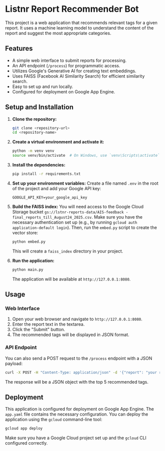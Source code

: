 # Listnr Report Recommender Bot

This project is a web application that recommends relevant tags for a given report. It uses a machine learning model to understand the content of the report and suggest the most appropriate categories.

## Features

- A simple web interface to submit reports for processing.
- An API endpoint (`/process`) for programmatic access.
- Utilizes Google's Generative AI for creating text embeddings.
- Uses FAISS (Facebook AI Similarity Search) for efficient similarity search.
- Easy to set up and run locally.
- Configured for deployment on Google App Engine.

## Setup and Installation

1.  **Clone the repository:**
    ```bash
    git clone <repository-url>
    cd <repository-name>
    ```

2.  **Create a virtual environment and activate it:**
    ```bash
    python -m venv venv
    source venv/bin/activate  # On Windows, use `venv\Scripts\activate`
    ```

3.  **Install the dependencies:**
    ```bash
    pip install -r requirements.txt
    ```

4.  **Set up your environment variables:**
    Create a file named `.env` in the root of the project and add your Google API key:
    ```
    GOOGLE_API_KEY=your_google_api_key
    ```

5.  **Build the FAISS index:**
    You will need access to the Google Cloud Storage bucket `gs://lstnr-reports-data/AIS-feedback - final_reports_till_August24_2025.csv`. Make sure you have the necessary authentication set up (e.g., by running `gcloud auth application-default login`).
    Then, run the `embed.py` script to create the vector store:
    ```bash
    python embed.py
    ```
    This will create a `faiss_index` directory in your project.

6.  **Run the application:**
    ```bash
    python main.py
    ```
    The application will be available at `http://127.0.0.1:8080`.

## Usage

### Web Interface

1.  Open your web browser and navigate to `http://127.0.0.1:8080`.
2.  Enter the report text in the textarea.
3.  Click the "Submit" button.
4.  The recommended tags will be displayed in JSON format.

### API Endpoint

You can also send a POST request to the `/process` endpoint with a JSON payload:

```bash
curl -X POST -H "Content-Type: application/json" -d '{"report": "your report text here"}' http://127.0.0.1:8080/process
```

The response will be a JSON object with the top 5 recommended tags.

## Deployment

This application is configured for deployment on Google App Engine. The `app.yaml` file contains the necessary configuration. You can deploy the application using the `gcloud` command-line tool:

```bash
gcloud app deploy
```

Make sure you have a Google Cloud project set up and the `gcloud` CLI configured correctly.
